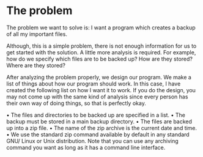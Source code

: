 The problem
===========

The problem we want to solve is:
I want a program which creates a backup of all my important files.


Although, this is a simple problem, there is not enough information for us to get started
with the solution. A little more analysis is required. For example, how do we specify
which files are to be backed up? How are they stored? Where are they stored?


After analyzing the problem properly, we design our program. We make a list of things
about how our program should work. In this case, I have created the following list on
how I want it to work. If you do the design, you may not come up with the same kind of
analysis since every person has their own way of doing things, so that is perfectly okay.


• The files and directories to be backed up are specified in a list.
• The backup must be stored in a main backup directory.
• The files are backed up into a zip file.
• The name of the zip archive is the current date and time.
• We use the standard zip command available by default in any standard GNU/
Linux or Unix distribution. Note that you can use any archiving command you want
as long as it has a command line interface.



